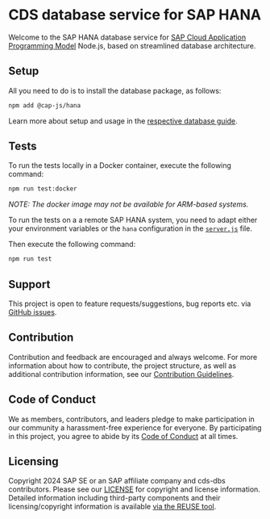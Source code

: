 # CDS database service for SAP HANA

Welcome to the SAP HANA database service for [SAP Cloud Application Programming Model](https://cap.cloud.sap) Node.js, based on streamlined database architecture.

## Setup

All you need to do is to install the database package, as follows:

```sh
npm add @cap-js/hana
```

Learn more about setup and usage in the [respective database guide](https://cap.cloud.sap/docs/guides/databases-hana).

## Tests

To run the tests locally in a Docker container, execute the following command:

```sh
npm run test:docker
```

*NOTE: The docker image may not be available for ARM-based systems.*

To run the tests on a a remote SAP HANA system, you need to adapt either your environment variables or the `hana` configuration in the [`server.js`](https://github.com/cap-js/cds-dbs/blob/c61a04aa4394511100f97cfebd362a2298221d96/hana/test/service.js) file.

Then execute the following command:

```sh
npm run test
```

## Support

This project is open to feature requests/suggestions, bug reports etc. via [GitHub issues](https://github.com/cap-js/cds-dbs/issues).

## Contribution

Contribution and feedback are encouraged and always welcome. For more information about how to contribute, the project structure, as well as additional contribution information, see our [Contribution Guidelines](CONTRIBUTING.md).

## Code of Conduct

We as members, contributors, and leaders pledge to make participation in our community a harassment-free experience for everyone. By participating in this project, you agree to abide by its [Code of Conduct](CODE_OF_CONDUCT.md) at all times.

## Licensing

Copyright 2024 SAP SE or an SAP affiliate company and cds-dbs contributors. Please see our [LICENSE](LICENSE) for copyright and license information. Detailed information including third-party components and their licensing/copyright information is available [via the REUSE tool](https://api.reuse.software/info/github.com/cap-js/cds-dbs).
